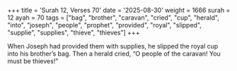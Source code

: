 +++
title = 'Surah 12, Verses 70'
date = '2025-08-30'
weight = 1666
surah = 12
ayah = 70
tags = ["bag", "brother", "caravan", "cried", "cup", "herald", "into", "joseph", "people", "prophet", "provided", "royal", "slipped", "supplie", "supplies", "thieve", "thieves"]
+++

When Joseph had provided them with supplies, he slipped the royal cup into his brother’s bag. Then a herald cried, “O people of the caravan! You must be thieves!”